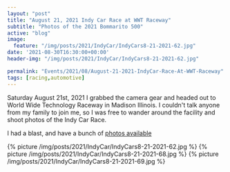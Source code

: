 ```yaml
---
layout: "post"
title: "August 21, 2021 Indy Car Race at WWT Raceway"
subtitle: "Photos of the 2021 Bommarito 500"
active: "blog"
image:
  feature: "/img/posts/2021/IndyCar/IndyCars8-21-2021-62.jpg"
date: '2021-08-30T16:30:00+00:00'
header-img: "/img/posts/2021/IndyCar/IndyCars8-21-2021-62.jpg"

permalink: "Events/2021/08/August-21-2021-IndyCar-Race-At-WWT-Raceway"
tags: [racing,automotive]
---
```


Saturday August 21st, 2021 I grabbed the camera gear and headed out to World Wide Technology Raceway in Madison Illinois. I couldn't talk anyone from my family to join me, so I was free to wander around the facility and shoot photos of the Indy Car Race. 

I had a blast, and have a bunch of [photos available](https://photos.rainbowmarks.com/2021/Cars/2021-Indy-Cars-at-WWT-Raceway)

{% picture /img/posts/2021/IndyCar/IndyCars8-21-2021-62.jpg %}
{% picture /img/posts/2021/IndyCar/IndyCars8-21-2021-68.jpg %}
{% picture /img/posts/2021/IndyCar/IndyCars8-21-2021-69.jpg %}